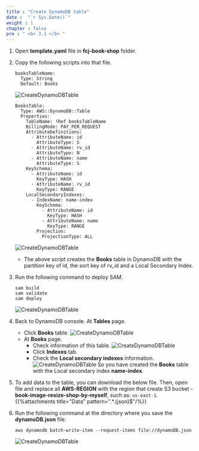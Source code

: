 ```yaml
---
title : "Create DynamoDB table"
date :  "`r Sys.Date()`" 
weight : 1
chapter : false
pre : " <b> 3.1 </b> "
---
```

1. Open **template.yaml** file in **fcj-book-shop** folder.

2. Copy the following scripts into that file.
    ```
    booksTableName:
      Type: String
      Default: Books
    ```
    ![CreateDynamoDBTable](/images/temp/1/26.png?width=90pc)

    ```
    BooksTable:
      Type: AWS::DynamoDB::Table
      Properties:
        TableName: !Ref booksTableName
        BillingMode: PAY_PER_REQUEST
        AttributeDefinitions:
          - AttributeName: id
            AttributeType: S
          - AttributeName: rv_id
            AttributeType: N
          - AttributeName: name
            AttributeType: S
        KeySchema:
          - AttributeName: id
            KeyType: HASH
          - AttributeName: rv_id
            KeyType: RANGE
        LocalSecondaryIndexes:
          - IndexName: name-index
            KeySchema:
              - AttributeName: id
                KeyType: HASH
              - AttributeName: name
                KeyType: RANGE
            Projection:
              ProjectionType: ALL
    ```
    ![CreateDynamoDBTable](/images/temp/1/27.png?width=90pc)
    - The above script creates the **Books** table in DynamoDB with the partition key of id, the sort key of rv_id and a Local Secondary Index.

3. Run the following command to deploy SAM.
    ```
    sam build
    sam validate
    sam deploy
    ```
    ![CreateDynamoDBTable](/images/temp/1/28.png?width=90pc)

4. Back to DynamoDB console. At **Tables** page.
    - Click **Books** table.
    ![CreateDynamoDBTable](/images/temp/1/29.png?width=90pc)
    - At **Books** page.
      - Check information of this table.
      ![CreateDynamoDBTable](/images/temp/1/30.png?width=90pc)
      - Click **Indexes** tab.
      - Check the **Local secondary indexes** information.
      ![CreateDynamoDBTable](/images/temp/1/31.png?width=90pc)
      So you have created the **Books** table with the Local secondary index **name-index**.    

5. To add data to the table, you can download the below file. Then, open file and replace all **AWS-REGION** with the region that create S3 bucket - **book-image-resize-shop-by-myself**, such as: `us-east-1`.
    {{%attachments title="Data" pattern=".*\.(json)$"/%}}

6. Run the following command at the directory where you save the **dynamoDB.json** file.
    ```
    aws dynamodb batch-write-item --request-items file://dynamoDB.json
    ```
    ![CreateDynamoDBTable](/images/temp/1/32.png?width=90pc)